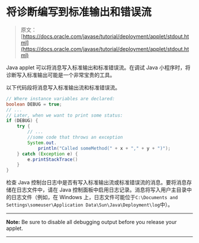 # 将诊断编写到标准输出和错误流

> 原文： [https://docs.oracle.com/javase/tutorial/deployment/applet/stdout.html](https://docs.oracle.com/javase/tutorial/deployment/applet/stdout.html)

Java applet 可以将消息写入标准输出和标准错误流。在调试 Java 小程序时，将诊断写入标准输出可能是一个非常宝贵的工具。

以下代码段将消息写入标准输出流和标准错误流。

```java
// Where instance variables are declared:
boolean DEBUG = true;
// ...
// Later, when we want to print some status:
if (DEBUG) {
    try {
        // ...
        //some code that throws an exception
        System.out.
            println("Called someMethod(" + x + "," + y + ")");
    } catch (Exception e) {
        e.printStackTrace()
    }
}

```

检查 Java 控制台日志中是否有写入标准输出流或标准错误流的消息。要将消息存储在日志文件中，请在 Java 控制面板中启用日志记录。消息将写入用户主目录中的日志文件（例如，在 Windows 上，日志文件可能位于`C:\Documents and Settings\someuser\Application Data\Sun\Java\Deployment\log`中）。

* * *

**Note:** Be sure to disable all debugging output before you release your applet.

* * *